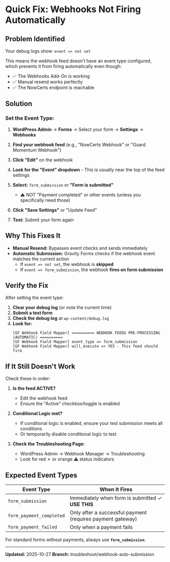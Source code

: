 # Quick Fix: Webhooks Not Firing Automatically

## Problem Identified

Your debug logs show: `event => not set`

This means the webhook feed doesn't have an event type configured, which prevents it from firing automatically even though:
- ✅ The Webhooks Add-On is working
- ✅ Manual resend works perfectly
- ✅ The NowCerts endpoint is reachable

## Solution

### Set the Event Type:

1. **WordPress Admin** → **Forms** → Select your form → **Settings** → **Webhooks**

2. **Find your webhook feed** (e.g., "NowCerts Webhook" or "Guard Momentum Webhook")

3. **Click "Edit"** on the webhook

4. **Look for the "Event" dropdown** - This is usually near the top of the feed settings

5. **Select:** `form_submission` or **"Form is submitted"**
   - ⚠️ NOT "Payment completed" or other events (unless you specifically need those)

6. **Click "Save Settings"** or "Update Feed"

7. **Test:** Submit your form again

## Why This Fixes It

- **Manual Resend:** Bypasses event checks and sends immediately
- **Automatic Submission:** Gravity Forms checks if the webhook event matches the current action
  - If `event => not set`, the webhook is **skipped**
  - If `event => form_submission`, the webhook **fires on form submission**

## Verify the Fix

After setting the event type:

1. **Clear your debug log** (or note the current time)
2. **Submit a test form**
3. **Check the debug log** at `wp-content/debug.log`
4. **Look for:**
   ```
   [GF Webhook Field Mapper] ========== WEBHOOK FEEDS PRE-PROCESSING (AUTOMATIC) ==========
   [GF Webhook Field Mapper] event_type => form_submission
   [GF Webhook Field Mapper] will_execute => YES - This feed should fire
   ```

## If It Still Doesn't Work

Check these in order:

1. **Is the feed ACTIVE?**
   - Edit the webhook feed
   - Ensure the "Active" checkbox/toggle is enabled

2. **Conditional Logic met?**
   - If conditional logic is enabled, ensure your test submission meets all conditions
   - Or temporarily disable conditional logic to test

3. **Check the Troubleshooting Page:**
   - WordPress Admin → Webhook Manager → Troubleshooting
   - Look for red ✗ or orange ⚠ status indicators

## Expected Event Types

| Event Type | When It Fires |
|------------|---------------|
| `form_submission` | Immediately when form is submitted ✓ **USE THIS** |
| `form_payment_completed` | Only after a successful payment (requires payment gateway) |
| `form_payment_failed` | Only when a payment fails |

For standard forms without payments, always use **`form_submission`**.

---

**Updated:** 2025-10-27
**Branch:** troubleshoot/webhook-auto-submission
